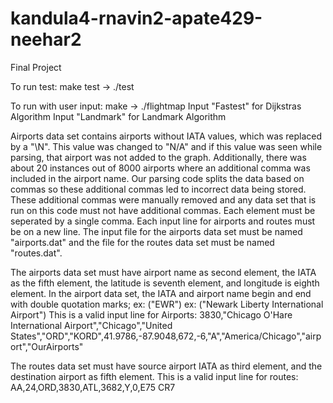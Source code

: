 # kandula4-rnavin2-apate429-neehar2

Final Project

To run test: make test -> ./test

To run with user input: make -> ./flightmap
Input "Fastest" for Dijkstras Algorithm
Input "Landmark" for Landmark Algorithm

Airports data set contains airports without IATA values,
which was replaced by a "\N". This value was changed to
"N/A" and if this value was seen while parsing, that
airport was not added to the graph. Additionally, there was
about 20 instances out of 8000 airports where an additional
comma was included in the airport name. Our parsing
code splits the data based on commas so these additional
commas led to incorrect data being stored. These additional
commas were manually removed and any data set that is run
on this code must not have additional commas. Each element must
be seperated by a single comma. Each input line for airports and routes must be on a new line.
The input file for the airports data set must be named "airports.dat" and the file for the routes data set must be named "routes.dat".

The airports data set must have airport name as second element, 
the IATA as the fifth element, the latitude is seventh element, 
and longitude is eighth element. In the airport data set, the IATA and
airport name begin and end with double quotation marks; 
ex: ("EWR")
ex: ("Newark Liberty International Airport")
This is a valid input line for Airports:
3830,"Chicago O'Hare International Airport","Chicago","United States","ORD","KORD",41.9786,-87.9048,672,-6,"A","America/Chicago","airport","OurAirports"

The routes data set must have source airport IATA as third element,
and the destination airport as fifth element.
This is a valid input line for routes:
AA,24,ORD,3830,ATL,3682,Y,0,E75 CR7